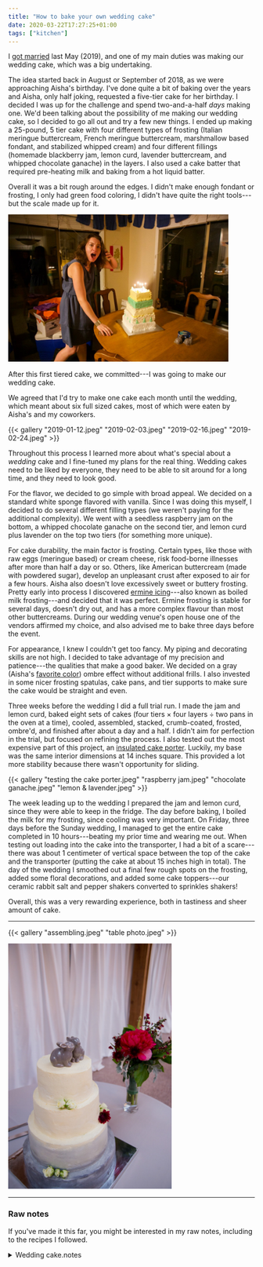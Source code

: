 ```yaml
---
title: "How to bake your own wedding cake"
date: 2020-03-22T17:27:25+01:00
tags: ["kitchen"]
---
```


I [got married](http://localhost:1313/posts/wedding-website/) last May (2019), and one of my main duties was making our wedding cake, which was a big undertaking.

The idea started back in August or September of 2018, as we were approaching Aisha's birthday. I've done quite a bit of baking over the years and Aisha, only half joking, requested a five-tier cake for her birthday. I decided I was up for the challenge and spend two-and-a-half _days_ making one. We'd been talking about the possibility of me making our wedding cake, so I decided to go all out and try a few new things. I ended up making a 25-pound, 5 tier cake with four different types of frosting (Italian meringue buttercream, French meringue buttercream, marshmallow based fondant, and stabilized whipped cream) and four different fillings (homemade blackberry jam, lemon curd, lavender buttercream, and whipped chocolate ganache) in the layers. I also used a cake batter that required pre-heating milk and baking from a hot liquid batter.

Overall it was a bit rough around the edges. I didn't make enough fondant or frosting, I only had green food coloring, I didn't have quite the right tools---but the scale made up for it. 

<img src="aisha_reaction.jpeg" height="300" alt="Aisha's reaction was priceless" />

After this first tiered cake, we committed---I was going to make our wedding cake.

We agreed that I'd try to make one cake each month until the wedding, which meant about six full sized cakes, most of which were eaten by Aisha's and my coworkers.

{{< gallery "2019-01-12.jpeg" "2019-02-03.jpeg" "2019-02-16.jpeg" "2019-02-24.jpeg" >}}

Throughout this process I learned more about what's special about a _wedding_ cake and I fine-tuned my plans for the real thing. Wedding cakes need to be liked by everyone, they need to be able to sit around for a long time, and they need to look good.

For the flavor, we decided to go simple with broad appeal. We decided on a standard white sponge flavored with vanilla. Since I was doing this myself, I decided to do several different filling types (we weren't paying for the additional complexity). We went with a seedless raspberry jam on the bottom, a whipped chocolate ganache on the second tier, and lemon curd plus lavender on the top two tiers (for something more unique).

For cake durability, the main factor is frosting. Certain types, like those with raw eggs (meringue based) or cream cheese, risk food-borne illnesses after more than half a day or so. Others, like American buttercream (made with powdered sugar), develop an unpleasant crust after exposed to air for a few hours. Aisha also doesn't love excessively sweet or buttery frosting. Pretty early into process I discovered [ermine icing](https://cooking.nytimes.com/recipes/1016330-ermine-icing)---also known as boiled milk frosting---and decided that it was perfect. Ermine frosting is stable for several days, doesn't dry out, and has a more complex flavour than most other buttercreams. During our wedding venue's open house one of the vendors affirmed my choice, and also advised me to bake three days before the event.

For appearance, I knew I couldn't get too fancy. My piping and decorating skills are not high. I decided to take advantage of my precision and patience---the qualities that make a good baker. We decided on a gray (Aisha's [favorite color](https://genius.com/11503998)) ombre effect without additional frills. I also invested in some nicer frosting spatulas, cake pans, and tier supports to make sure the cake would be straight and even.

Three weeks before the wedding I did a full trial run. I made the jam and lemon curd, baked eight sets of cakes (four tiers × four layers ÷ two pans in the oven at a time), cooled, assembled, stacked, crumb-coated, frosted, ombre'd, and finished after about a day and a half. I didn't aim for perfection in the trial, but focused on refining the process. I also tested out the most expensive part of this project, an [insulated cake porter](https://www.amazon.com/gp/product/B00WQUOTN6/ref=ppx_yo_dt_b_search_asin_title?ie=UTF8&psc=1). Luckily, my base was the same interior dimensions at 14 inches square. This provided a lot more stability because there wasn't opportunity for sliding.

{{< gallery "testing the cake porter.jpeg" "raspberry jam.jpeg" "chocolate ganache.jpeg" "lemon & lavender.jpeg" >}}

The week leading up to the wedding I prepared the jam and lemon curd, since they were able to keep in the fridge. The day before baking, I boiled the milk for my frosting, since cooling was very important. On Friday, three days before the Sunday wedding, I managed to get the entire cake completed in 10 hours---beating my prior time and wearing me out. When testing out loading into the cake into the transporter, I had a bit of a scare---there was about 1 centimeter of vertical space between the top of the cake and the transporter (putting the cake at about 15 inches high in total).
The day of the wedding I smoothed out a final few rough spots on the frosting, added some floral decorations, and added some cake toppers---our ceramic rabbit salt and pepper shakers converted to sprinkles shakers!

Overall, this was a very rewarding experience, both in tastiness and sheer amount of cake.

---

{{< gallery "assembling.jpeg" "table photo.jpeg" >}}

<img src="./final cake.jpeg" alt="The final product" height="500" />

---

### Raw notes

If you've made it this far, you might be interested in my raw notes, including to the recipes I followed.

<details>
<summary>Wedding cake.notes</summary>

6x raspberry jam  
Lemon curd, set more  
Make curd and jam ahead of time (Monday or Wednesday)  
Boil milk day before (Thursday)  
Pre cool carrier  
Dowels in each layer (remember the middle!)  
Make sure layers aren’t too high  

#### Ingredients

##### Cake layers (recipe in magazine)
- 36 eggs
- 6 cups milk
- 2 tablespoons vanilla
- 3 lbs 6 oz cake flour
    - 4+ tablespoons cornstarch
- 4 lbs 9.5 oz sugar
- .5 cup baking powder
- 2 tablespoons salt
- 9 sticks butter

##### [Ermine Frosting](https://cooking.nytimes.com/recipes/1016330-ermine-icing)
- 6 cups milk
- 2 cups less 2 tablespoons flour
- 2 tablespoons vanilla
- 6 pinches salt
- 12 sticks butter
- 6 cups sugar

##### [Lemon curd](https://www.twopeasandtheirpod.com/lemon-curd/)
- 3 eggs
- 1 cup sugar
- 1/2 cup lemon juice
- 1/2 stick butter
- 1 tablespoon lemon zest

##### [Raspberry Jam](https://www.geniuskitchen.com/recipe/raspberry-cake-filling-152347?ref=amp)
- 9 cups frozen raspberries
- 6 tablespoons cornstarch 
- 3/4 cup lemon juice (bump up to 1 cup)
- 1 1/2 cup sugar

##### [Chocolate Mousse](https://www.ricardocuisine.com/en/recipes/7472-chocolate-mousse-cake)
- 7 oz dark chocolate 
- <1 pack gelatin
- 2 tablespoons water
- 1/2 cup sugar
- 2 cups heavy cream

#### Shopping List
- [ ] 39 eggs
- [ ] 1 gallon milk
- [ ] 1 pint heavy cream
- [ ] 22 sticks butter (~6 packs)
- [ ] 5 lbs flour
- [ ] Cornstarch
- [ ] 8 lbs sugar
- [ ] 1/2 cup baking powder
- [ ] Vanilla extract
- [ ] Gelatin
- [ ] Salt
- [ ] 4 lemons
- [ ] 2.25 pounds raspberries
- [ ] 7 oz dark chocolate
- [ ] 3 oz cooking lavender
  <p><br /></p>
- [ ] Cardboard rounds
- [ ] Dowels

</details>
